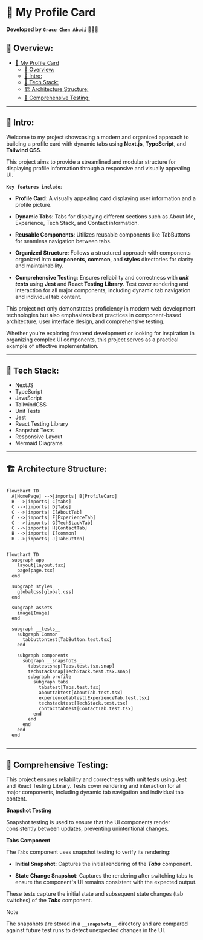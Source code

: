 # 📇 My Profile Card

**Developed by** **`Grace Chen Abudi`** 👩🏽‍💻

## 📣 Overview:

- [📇 My Profile Card](#-my-profile-card)
  - [📣 Overview:](#-overview)
  - [🔎 Intro:](#-intro)
  - [🧰 Tech Stack:](#-tech-stack)
  - [🏗️ Architecture Structure:](#️-architecture-structure)
  - [🧪 Comprehensive Testing:](#-comprehensive-testing)

---

## 🔎 Intro:

Welcome to my project showcasing a modern and organized approach to building a profile card with dynamic tabs using **Next.js**, **TypeScript**, and **Tailwind CSS**.

This project aims to provide a streamlined and modular structure for displaying profile information through a responsive and visually appealing UI.

**`Key features include`**:

- **Profile Card**: A visually appealing card displaying user information and a profile picture.

- **Dynamic Tabs**: Tabs for displaying different sections such as About Me, Experience, Tech Stack, and Contact information.

- **Reusable Components**: Utilizes reusable components like TabButtons for seamless navigation between tabs.

- **Organized Structure**: Follows a structured approach with components organized into **components**, **common**, and **styles** directories for clarity and maintainability.

- **Comprehensive Testing**: Ensures reliability and correctness with **_unit tests_** using **Jest** and **React Testing Library**. Test cover rendering and interaction for all major components, including dynamic tab navigation and individual tab content.

This project not only demonstrates proficiency in modern web development technologies but also emphasizes best practices in component-based architecture, user interface design, and comprehensive testing.

Whether you're exploring frontend development or looking for inspiration in organizing complex UI components, this project serves as a practical example of effective implementation.

---

## 🧰 Tech Stack:

- NextJS
- TypeScript
- JavaScript
- TailwindCSS
- Unit Tests
- Jest
- React Testing Library
- Sanpshot Tests
- Responsive Layout
- Mermaid Diagrams

---

## 🏗️ Architecture Structure:

```mermaid

flowchart TD
  A[HomePage] -->|imports| B[ProfileCard]
  B -->|imports| C[tabs]
  C -->|imports| D[Tabs]
  C -->|imports| E[AboutTab]
  C -->|imports| F[ExperienceTab]
  C -->|imports| G[TechStackTab]
  C -->|imports| H[ContactTab]
  B -->|imports| I[common]
  H -->|imports| J[TabButton]

```

```mermaid

flowchart TD
  subgraph app
    layout[layout.tsx]
    page[page.tsx]
  end

  subgraph styles
    globalcss[global.css]
  end

  subgraph assets
    image[Image]
  end

  subgraph __tests__
    subgraph Common
      tabbuttontest[TabButton.test.tsx]
    end

    subgraph components
      subgraph __snapshots__
        tabstestsnap[Tabs.test.tsx.snap]
        techstacksnap[TechStack.test.tsx.snap]
        subgraph profile
          subgraph tabs
            tabstest[Tabs.test.tsx]
            abouttabtest[AboutTab.test.tsx]
            experiencetabtest[ExperienceTab.test.tsx]
            techstacktest[TechStack.test.tsx]
            contacttabtest[ContactTab.test.tsx]
          end
        end
      end
    end
  end


```

---

## 🧪 Comprehensive Testing:

This project ensures reliability and correctness with unit tests using Jest and React Testing Library. Tests cover rendering and interaction for all major components, including dynamic tab navigation and individual tab content.

**Snapshot Testing**

Snapshot testing is used to ensure that the UI components render consistently between updates, preventing unintentional changes.

**Tabs Component**

The `Tabs` component uses snapshot testing to verify its rendering:

- **Initial Snapshot**: Captures the initial rendering of the **_Tabs_** component.

- **State Change Snapshot**: Captures the rendering after switching tabs to ensure the component's UI remains consistent with the expected output.

These tests capture the initial state and subsequent state changes (tab switches) of the **_Tabs_** component.

> [!NOTE]
> The snapshots are stored in a **`__snapshots__`** directory and are compared against future test runs to detect unexpected changes in the UI.
